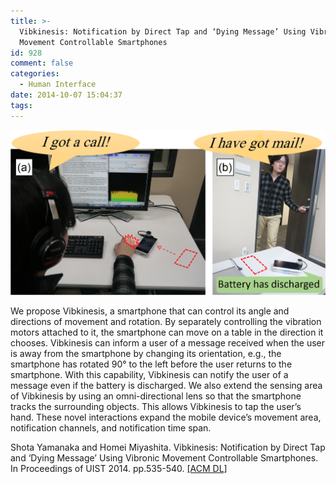 ```yaml
---
title: >-
  Vibkinesis: Notification by Direct Tap and ‘Dying Message’ Using Vibronic
  Movement Controllable Smartphones
id: 928
comment: false
categories:
  - Human Interface
date: 2014-10-07 15:04:37
tags:
---
```


[![Vibkinesis画像](/wp-content/uploads/2015/05/Vibkinesis画像.png)](/wp-content/uploads/2015/05/Vibkinesis画像.png)


We propose Vibkinesis, a smartphone that can control its angle and directions of movement and rotation. By separately controlling the vibration motors attached to it, the smartphone can move on a table in the direction it chooses. Vibkinesis can inform a user of a message received when the user is away from the smartphone by changing its orientation, e.g., the smartphone has rotated 90° to the left before the user returns to the smartphone. With this capability, Vibkinesis can notify the user of a message even if the battery is discharged. We also extend the sensing area of Vibkinesis by using an omni-directional lens so that the smartphone tracks the surrounding objects. This allows Vibkinesis to tap the user’s hand. These novel interactions expand the mobile device’s movement area, notification channels, and notification time span.

Shota Yamanaka and Homei Miyashita. Vibkinesis: Notification by Direct Tap and ‘Dying Message’ Using Vibronic Movement Controllable Smartphones. In Proceedings of UIST 2014\. pp.535-540\. [[ACM DL]](http://dl.acm.org/citation.cfm?id=2642918.2647365)
